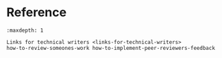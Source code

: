 # Reference

```{toctree}
:maxdepth: 1

Links for technical writers <links-for-technical-writers>
how-to-review-someones-work how-to-implement-peer-reviewers-feedback

```
